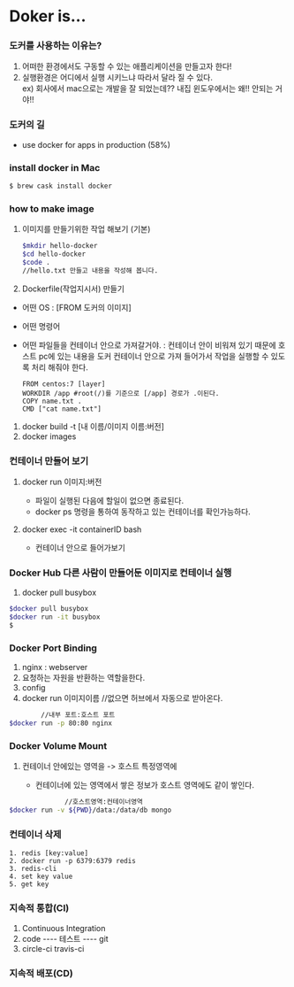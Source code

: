 # Doker is...

### 도커를 사용하는 이유는?

1. 어떠한 환경에서도 구동할 수 있는 애플리케이션을 만들고자 한다!
2. 실행환경은 어디에서 실행 시키느냐 따라서 달라 질 수 있다.
   <br/>ex) 회사에서 mac으로는 개발을 잘 되었는데?? 내집 윈도우에서는 왜!! 안되는 거야!!

### 도커의 길

- use docker for apps in production (58%)

### install docker in Mac

```bash
$ brew cask install docker
```

### how to make image

1. 이미지를 만들기위한 작업 해보기 (기본)
   ```bash
   $mkdir hello-docker
   $cd hello-docker
   $code .
   //hello.txt 만들고 내용을 작성해 봅니다.
   ```
2. Dockerfile(작업지시서) 만들기

- 어떤 OS : [FROM 도커의 이미지]
- 어떤 명령어
- 어떤 파일들을 컨테이너 안으로 가져갈거야. : 컨테이너 안이 비워져 있기 때문에 호스트 pc에 있는 내용을 도커 컨테이너 안으로 가져 들어가서 작업을 실행할 수 있도록 처리 해줘야 한다.

  ```Dokerfile
  FROM centos:7 [layer]
  WORKDIR /app #root(/)를 기준으로 [/app] 경로가 .이된다.
  COPY name.txt .
  CMD ["cat name.txt"]
  ```

1. docker build -t [내 이름/이미지 이름:버전]
2. docker images

### 컨테이너 만들어 보기

1. docker run 이미지:버전

   - 파일이 실행된 다음에 할일이 없으면 종료된다.
   - docker ps 명령을 통하여 동작하고 있는 컨테이너를 확인가능하다.

2. docker exec -it containerID bash

   - 컨테이너 안으로 들어가보기

### Docker Hub 다른 사람이 만들어둔 이미지로 컨테이너 실행

1. docker pull busybox

```bash
$docker pull busybox
$docker run -it busybox
$
```

### Docker Port Binding

1. nginx : webserver
2. 요청하는 자원을 반환하는 역할을한다.
3. config
4. docker run 이미지이름 //없으면 허브에서 자동으로 받아온다.

```bash
        //내부 포트:호스트 포트
$docker run -p 80:80 nginx
```

### Docker Volume Mount

1. 컨테이너 안에있는 영역을 -> 호스트 특정영역에

   - 컨테이너에 있는 영역에서 쌓은 정보가 호스트 영역에도 같이 쌓인다.

```bash
              //호스트영역:컨테이너영역
$docker run -v ${PWD}/data:/data/db mongo
```

### 컨테이너 삭제

    1. redis [key:value]
    2. docker run -p 6379:6379 redis
    3. redis-cli
    4. set key value
    5. get key

### 지속적 통합(CI)

1. Continuous Integration
2. code ---- 테스트 ---- git
3. circle-ci travis-ci

### 지속적 배포(CD)
